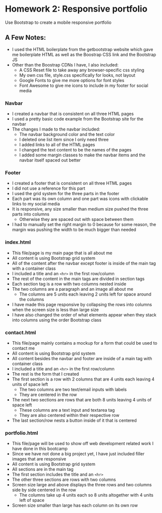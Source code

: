 # Homework 2: Responsive portfolio
Use Bootstrap to create a mobile responsive portfolio

## A Few Notes:
* I used the HTML boilerplate from the getbootstrap website which gave me boilerplate HTML as well as the Boostrap CSS link and the Bootstrap JS 
* Other than the Boostrap CDNs I have, I also included:
    * A CSS Reset file to take away any browser-specific css styling
    * My own css file, style.css specifically for looks, not layout
    * Google Fonts to give me more options for font styles
    * Font Awesome to give me icons to include in my footer for social media


### Navbar
* I created a navbar that is consistent on all three HTML pages
* I used a pretty basic code example from the Bootstrap site for the navbar
* The changes I made to the navbar included:
    * The navbar background color and the text color
    * I deleted one list item since I only need three
    * I added links to all of the HTML pages
    * I changed the text content to be the names of the pages
    * I added some margin classes to make the navbar items and the navbar itself spaced out better

### Footer
* I created a footer that is consistent on all three HTML pages
* I did not use a reference for this part
* I used the grid system for the three parts in the footer
* Each part was its own column and one part was icons with clickable links to my social media
* It is responsive, any size smaller than medium size pushed the three parts into columns
    * Otherwise they are spaced out with space between them
* I had to manually set the right margin to 0 because for some reason, the margin was pushing the width to be much bigger than needed

### index.html
* This file/page is my main page that is all about me
* All content is using Bootstrap grid system
* All of the content after the navbar except footer is inside of the main tag with a container class
* I included a title and an `<hr>` in the first row/column
* The rest of the content in the main tags are divided in section tags
* Each section tag is a row with two columns nested inside
* The two columns are a paragraph and an image all about me
    * The columns are 5 units each leaving 2 units left for space around the columns
* I have made this page responsive by collapsing the rows into columns when the screen size is less than large size
* I have also changed the order of what elements appear when they stack into columns using the order Bootstrap class

### contact.html
* This file/page mainly contains a mockup for a form that could be used to contact me  
* All content is using Bootstrap grid system
* All content besides the navbar and footer are inside of a main tag with container class
* I included a title and an `<hr>` in the first row/column
* The rest is the form that I created
* The first section is a row with 2 columns that are 4 units each leaving 4 units of space left
    * The two columns are two text/email inputs with labels
    * They are centered in the row
* The next two sections are rows that are both 8 units leaving 4 units of space left
    * These columns are a text input and textarea tag
    * They are also centered within their respective row
* The last section/row nests a button inside of it that is centered

### portfolio.html
* This file/page will be used to show off web development related work I have done in this bootcamp
* Since we have not done a big project yet, I have just included filler images that are responsive
* All content is using Bootstrap grid system
* All sections are in the main tag
* The first section includes the title and an `<hr>`
* The other three sections are rows with two columns
* Screen size large and above displays the three rows and two columns side by side centered in the row
    * The columns take up 4 units each so 8 units altogether with 4 units left of space
* Screen size smaller than large has each column on its own row



